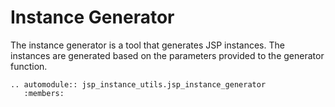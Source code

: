 # Instance Generator

The instance generator is a tool that generates JSP instances. 
The instances are generated based on the parameters provided to the generator function.

```{eval-rst} 
.. automodule:: jsp_instance_utils.jsp_instance_generator
   :members:

```
